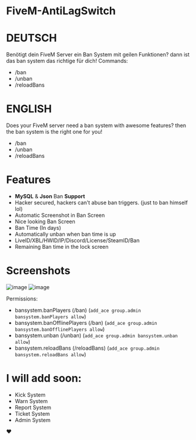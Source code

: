 # FiveM-AntiLagSwitch

# **DEUTSCH**
Benötigt dein FiveM Server ein Ban System mit geilen Funktionen? dann ist das ban system das richtige für dich!
Commands:
- /ban
- /unban
- /reloadBans

# **ENGLISH**
Does your FiveM server need a ban system with awesome features? then the ban system is the right one for you!
- /ban
- /unban
- /reloadBans

# **Features**
- **MySQL** & **Json** Ban **Support**
- Hacker secured, hackers can't abuse ban triggers. (just to ban himself lol)
- Automatic Screenshot in Ban Screen
- Nice looking Ban Screen
- Ban Time (In days)
- Automatically unban when ban time is up
- LiveID/XBL/HWID/IP/Discord/License/SteamID/Ban
- Remaining Ban time in the lock screen

# **Screenshots**
![image](https://user-images.githubusercontent.com/83404249/211129061-1ec00c69-8425-46fd-8484-de861b06fb95.png)
![image](https://user-images.githubusercontent.com/83404249/211129074-53e15f1d-97e2-4985-bb22-6c026497c7c9.png)

Permissions:
- bansystem.banPlayers (/ban) (``add_ace group.admin bansystem.banPlayers allow``)
- bansystem.banOfflinePlayers (/ban) (``add_ace group.admin bansystem.banOfflinePlayers allow``)
- bansystem.unban (/unban) (``add_ace group.admin bansystem.unban allow``)
- bansystem.reloadBans (/reloadBans) (``add_ace group.admin bansystem.reloadBans allow``)

# **I will add soon:**
- Kick System
- Warn System
- Report System
- Ticket System
- Admin System


:heart:
